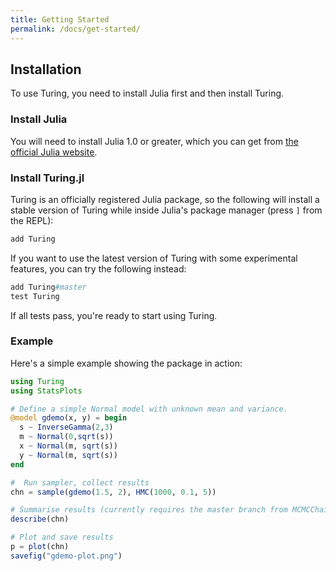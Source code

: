 ```yaml
---
title: Getting Started
permalink: /docs/get-started/
---
```


## Installation

To use Turing, you need to install Julia first and then install Turing.

### Install Julia

You will need to install Julia 1.0 or greater, which you can get from [the official Julia website](http://julialang.org/downloads/).

### Install Turing.jl

Turing is an officially registered Julia package, so the following will install a stable version of Turing while inside Julia's package manager (press `]` from the REPL):

```julia
add Turing
```

If you want to use the latest version of Turing with some experimental features, you can try the following instead:

```julia
add Turing#master
test Turing
```

If all tests pass, you're ready to start using Turing.

### Example

Here's a simple example showing the package in action:
```julia
using Turing
using StatsPlots

# Define a simple Normal model with unknown mean and variance.
@model gdemo(x, y) = begin
  s ~ InverseGamma(2,3)
  m ~ Normal(0,sqrt(s))
  x ~ Normal(m, sqrt(s))
  y ~ Normal(m, sqrt(s))
end

#  Run sampler, collect results
chn = sample(gdemo(1.5, 2), HMC(1000, 0.1, 5))

# Summarise results (currently requires the master branch from MCMCChains)
describe(chn)

# Plot and save results
p = plot(chn)
savefig("gdemo-plot.png")
```
